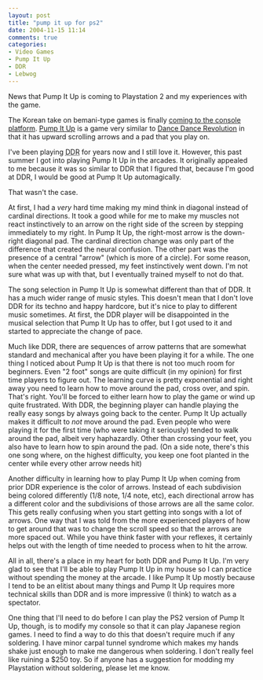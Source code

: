 ```yaml
---
layout: post
title: "pump it up for ps2"
date: 2004-11-15 11:14
comments: true
categories: 
- Video Games
- Pump It Up
- DDR
- Lebwog
---
```

News that Pump It Up is coming to Playstation 2 and my experiences with the game.

<!-- more -->

The Korean take on bemani-type games is finally [coming to the console platform](http://www.play-asia.com/paOS-13-71-7r-70-euo.html).  [Pump It Up](http://www.piugame.com/usa/main.html) is a game very similar to [Dance Dance Revolution](http://www.konami.co.jp/am/ddr/) in that it has upward scrolling arrows and a pad that you play on.

I've been playing <acronym title="Dance Dance Revolution">DDR</acronym> for years now and I still love it.  However, this past summer I got into playing Pump It Up in the arcades.  It originally appealed to me because it was so similar to DDR that I figured that, because I'm good at DDR, I would be good at Pump It Up automagically.

That wasn't the case.

At first, I had a *very* hard time making my mind think in diagonal instead of cardinal directions.  It took a good while for me to make my muscles not react instinctively to an arrow on the right side of the screen by stepping immediately to my right.  In Pump It Up, the right-most arrow is the down-right diagonal pad.  The cardinal direction change was only part of the difference that created the neural confusion.  The other part was the presence of a central "arrow" (which is more of a circle).  For some reason, when the center needed pressed, my feet instinctively went down.  I'm not sure what was up with that, but I eventually trained myself to not do that.

The song selection in Pump It Up is somewhat different than that of DDR.  It has a much wider range of music styles.  This doesn't mean that I don't love DDR for its techno and happy hardcore, but it's nice to play to different music sometimes.  At first, the DDR player will be disappointed in the musical selection that Pump It Up has to offer, but I got used to it and started to appreciate the change of pace.

Much like DDR, there are sequences of arrow patterns that are somewhat standard and mechanical after you have been playing it for a while.  The one thing I noticed about Pump It Up is that there is not too much room for beginners.  Even "2 foot" songs are quite difficult (in my opinion) for first time players to figure out.  The learning curve is pretty exponential and right away you need to learn how to move around the pad, cross over, and spin.  That's right.  You'll be forced to either learn how to play the game or wind up quite frustrated.  With DDR, the beginning player can handle playing the really easy songs by always going back to the center.  Pump It Up actually makes it difficult to *not* move around the pad.  Even people who were playing it for the first time (who were taking it seriously) tended to walk around the pad, albeit very haphazardly.  Other than crossing your feet, you also have to learn how to spin around the pad.  (On a side note, there's this one song where, on the highest difficulty, you keep one foot planted in the center while every other arrow needs hit)

Another difficulty in learning how to play Pump It Up when coming from prior DDR experience is the color of arrows.  Instead of each subdivision being colored differently (1/8 note, 1/4 note, etc), each directional arrow has a different color and the subdivisions of those arrows are all the same color.  This gets really confusing when you start getting into songs with a lot of arrows.  One way that I was told from the more experienced players of how to get around that was to change the scroll speed so that the arrows are more spaced out.  While you have think faster with your reflexes, it certainly helps out with the length of time needed to process when to hit the arrow.

All in all, there's a place in my heart for both DDR and Pump It Up.  I'm very glad to see that I'll be able to play Pump It Up in my house so I can practice without spending the money at the arcade.  I like Pump It Up mostly because I tend to be an elitist about many things and Pump It Up requires more technical skills than DDR and is more impressive (I think) to watch as a spectator.

One thing that I'll need to do before I can play the PS2 version of Pump It Up, though, is to modify my console so that it can play Japanese region games.  I need to find a way to do this that doesn't require much if any soldering.  I have minor carpal tunnel syndrome which makes my hands shake just enough to make me dangerous when soldering.  I don't really feel like ruining a $250 toy.  So if anyone has a suggestion for modding my Playstation without soldering, please let me know.
